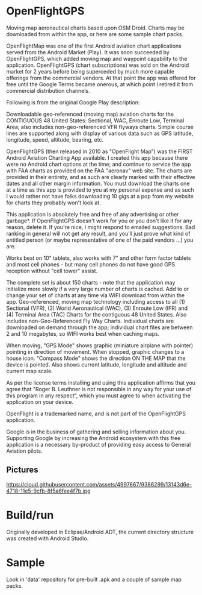 # OpenFlightGPS
Moving map aeronautical charts based upon OSM Droid.  Charts may be downloaded from within the app, or here are some sample chart packs.

OpenFlightMap was one of the first Android aviation chart applications served from the Android Market (Play).  It was soon succeeded by OpenFlightGPS, which added moving map and waypoint capability to the application.  OpenFlightGPS (chart subscriptions) was sold on the Android market for 2 years before being superceded by much more capable offerings from the commercial vendors.  At that point the app was offered for free until the Google Terms became onerous, at which point I retired it from commercial distribution channels.

Following is from the original Google Play description:

Downloadable geo-referenced (moving map) aviation charts for the CONTIGUOUS 48 United States: Sectional, WAC, Enroute Low, Terminal Area; also includes non-geo-referenced VFR flyways charts.  Simple course lines are supported along with display of various data such as GPS latitude, longitude, speed, altitude, bearing, etc.

OpenFlightGPS (then released in 2010 as "OpenFlight Map") was the FIRST Android Aviation Charting App available.  I created this app because there were no Android chart options at the time; and continue to service the app with FAA charts as provided on the FAA "aeronav" web site.  The charts are provided in their entirety, and as such are clearly marked with their effective dates and all other margin information.  You must download the charts one at a time as this app is provided to you at my personal expense and as such I would rather not have folks downloading 10 gigs at a pop from my website for charts they probably won't look at.

This application is absolutely free and free of any advertising or other garbage*.  If OpenFlightGPS doesn't work for you or you don't like it for any reason, delete it.  If you're nice, I might respond to emailed suggestions.  Bad ranking in general will not get any result, and you'll just prove what kind of entitled person (or maybe representative of one of the paid vendors ...) you are.

Works best on 10" tablets, also works with 7" and other form factor tablets and most cell phones - but many cell phones do not have good GPS reception without "cell tower" assist.

The complete set is about 150 charts - note that the application may initialize more slowly if a very large number of charts is cached.  Add to or change your set of charts at any time via WIFI download from within the app.  Geo-referenced, moving map technology including access to all (1) Sectional (VFR), (2) World Aeronautical (WAC), (3) Enroute Low (IFR) and (4) Terminal Area (TAC) Charts for the contiguous 48 United States.  Also includes non-Geo-Referenced Fly Way Charts.  Individual charts are downloaded on demand through the app; individual chart files are between 2 and 10 megabytes, so WIFI works best when caching maps.

When moving, "GPS Mode" shows graphic (miniature airplane with pointer) pointing in direction of movement.  When stopped, graphic changes to a house icon.  "Compass Mode" shows the direction ON THE MAP that the device is pointed.  Also shows current latitude, longitude and altitude and current map scale.

As per the license terms installing and using this application affirms that you agree that "Roger B. Leuthner is not responsible in any way for your use of this program in any respect", which you must agree to when activating the application on your device.

OpenFlight is a trademarked name, and is not part of the OpenFlightGPS application.

Google is in the business of gathering and selling information about you.  Supporting Google by increasing the Android ecosystem with this free application is a necessary by-product of providing easy access to General Aviation pilots.

## Pictures
https://cloud.githubusercontent.com/assets/4997667/9386299/13143d6e-4718-11e5-9cfb-8f5a6fee4f7b.jpg

# Build/run
Originally developed in Eclipse/Android ADT, the current directory structure was created with Android Studio.



# Sample
Look in 'data' repository for pre-built .apk and a couple of sample map packs.
